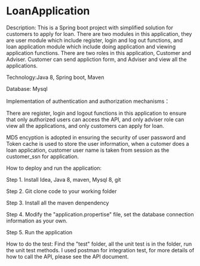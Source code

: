 # LoanApplication

Description: This is a Spring boot project with simplified solution for customers to apply for loan. There are two modules in this application, they are user module which include register, login and log out functions, and loan application module which include doing application and viewing application functions. There are two roles in this application, Customer and Adviser. Customer can send appliction form, and Adviser and view all the applications.

Technology:Java 8, Spring boot, Maven

Database: Mysql

Implementation of authentication and authorization mechanisms：

There are register, login and logout functions in this application to ensure that only authorized users can access the API, and only adviser role can view all the applications, and only customers can apply for loan.

MD5 encyption is adopted in ensuring the security of user password and Token cache is used to store the user information, when a cutomer does a loan application, customer user name is taken from session as the customer_ssn for application.

How to deploy and run the application:

Step 1. Install Idea, Java 8, maven, Mysql 8, git

Step 2. Git clone code to your working folder

Step 3. Install all the maven denpendency

Step 4. Modify the "application.propertise" file, set the database connection information as your own.

Step 5. Run the application

How to do the test:
Find the "test" folder, all the unit test is in the folder, run the unit test methods.
I used postman for integration test, for more details of how to call the API, please see the API document.

